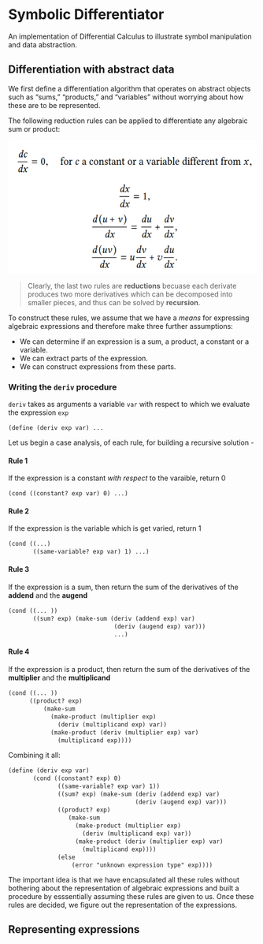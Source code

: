 # Symbolic Differentiator

An implementation of Differential Calculus to illustrate symbol manipulation and data abstraction.

## Differentiation with abstract data
We first define a differentiation algorithm that operates on abstract objects such as “sums,” “products,” and “variables” without worrying about how these
are to be represented.

The following reduction rules can be applied to differentiate any algebraic sum or product:

<img src= "diff_rules.png" width=550 height=270>


> Clearly, the last two rules are **reductions** becuase each derivate produces two more derivatives which can be decomposed into smaller pieces, and thus can be solved by **recursion**.

To construct these rules, we assume that we have a _means_ for expressing algebraic expressions and therefore make three further assumptions:
* We can determine if an expression is a sum, a product, a constant or a variable.
* We can extract parts of the expression.
* We can construct expressions from these parts.

### Writing the `deriv` procedure
`deriv` takes as arguments a variable `var` with respect to which we evaluate the expression `exp`

```
(define (deriv exp var) ... 
```

Let us begin a case analysis, of each rule, for building a recursive solution - 
#### Rule 1
If the expression is a constant _with respect_ to the varaible, return 0
```
(cond ((constant? exp var) 0) ...)
```
#### Rule 2
If the expression is the variable which is get varied, return 1
```
(cond ((...)
       ((same-variable? exp var) 1) ...)
```
#### Rule 3
If the expression is a sum, then return the sum of the derivatives of the **addend** and the **augend**
```
(cond ((... ))
       ((sum? exp) (make-sum (deriv (addend exp) var)
                              (deriv (augend exp) var)))
                              ...)
```
#### Rule 4
If the expression is a product, then return the sum of the derivatives of the **multiplier** and the **multiplicand**
```
(cond ((... ))
      ((product? exp)
          (make-sum
            (make-product (multiplier exp)
              (deriv (multiplicand exp) var))
            (make-product (deriv (multiplier exp) var)
              (multiplicand exp))))
```

Combining it all:
```
(define (deriv exp var)
       (cond ((constant? exp) 0)
              ((same-variable? exp var) 1))
              ((sum? exp) (make-sum (deriv (addend exp) var)
                                    (deriv (augend exp) var)))
              ((product? exp)
                 (make-sum
                   (make-product (multiplier exp)
                     (deriv (multiplicand exp) var))
                   (make-product (deriv (multiplier exp) var)
                     (multiplicand exp))))
              (else
                  (error "unknown expression type" exp))))
```


The important idea is that we have encapsulated all these rules without bothering about the representation of algebraic expressions and built a procedure by esssentially assuming these rules are given to us. Once these rules are decided, we figure out the representation of the expressions.

## Representing expressions
